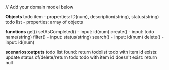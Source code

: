 // Add your domain model below

**Objects**
todo item - properties: ID(num), description(string), status(string)
todo list - properties: array of objects 

**functions**
get() 
setAsCompleted() - input: id(num)
create() - input: todo name(string)
filter() - input: status(string)
search() - input: id(num)
delete() - input: id(num)

**scenarios:outputs**
todo list found: return todolist
todo with item id exists: update status of/delete/return todo
todo with item id doesn't exist: return null




